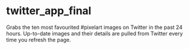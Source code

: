 # twitter_app_final
Grabs the ten most favourited #pixelart images on Twitter in the past 24 hours.
Up-to-date images and their details are pulled from Twitter every time you refresh the page.
